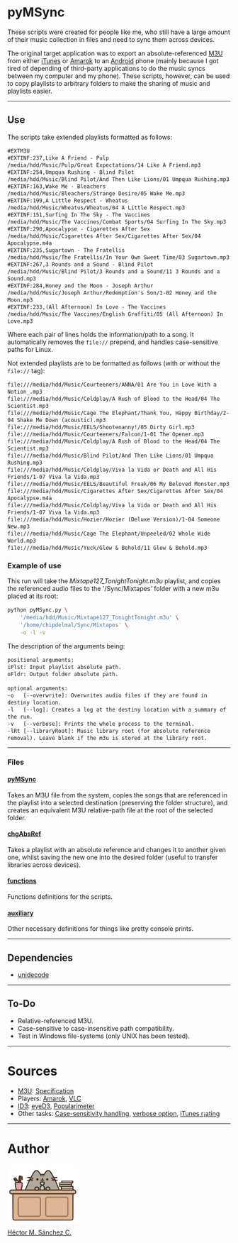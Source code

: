 # pyMSync

These scripts were created for people like me, who still have a large amount of their music collection in files and need to sync them across devices.

The original target application was to export an absolute-referenced [M3U](https://en.wikipedia.org/wiki/M3U) from either [iTunes](https://www.apple.com/itunes/) or [Amarok](https://amarok.kde.org/) to an [Android](https://www.android.com/) phone (mainly because I got tired of depending of third-party applications to do the music syncs between my computer and my phone). These scripts, however, can be used to copy playlists to arbitrary folders to make the sharing of music and playlists easier.

<hr>

## Use

The scripts take extended playlists formatted as follows:

```
#EXTM3U
#EXTINF:237,Like A Friend - Pulp
/media/hdd/Music/Pulp/Great Expectations/14 Like A Friend.mp3
#EXTINF:254,Umpqua Rushing - Blind Pilot
/media/hdd/Music/Blind Pilot/And Then Like Lions/01 Umpqua Rushing.mp3
#EXTINF:163,Wake Me - Bleachers
/media/hdd/Music/Bleachers/Strange Desire/05 Wake Me.mp3
#EXTINF:199,A Little Respect - Wheatus
/media/hdd/Music/Wheatus/Wheatus/04 A Little Respect.mp3
#EXTINF:151,Surfing In The Sky - The Vaccines
/media/hdd/Music/The Vaccines/Combat Sports/04 Surfing In The Sky.mp3
#EXTINF:290,Apocalypse - Cigarettes After Sex
/media/hdd/Music/Cigarettes After Sex/Cigarettes After Sex/04 Apocalypse.m4a
#EXTINF:235,Sugartown - The Fratellis
/media/hdd/Music/The Fratellis/In Your Own Sweet Time/03 Sugartown.mp3
#EXTINF:267,3 Rounds and a Sound - Blind Pilot
/media/hdd/Music/Blind Pilot/3 Rounds and a Sound/11 3 Rounds and a Sound.mp3
#EXTINF:284,Honey and the Moon - Joseph Arthur
/media/hdd/Music/Joseph Arthur/Redemption's Son/1-02 Honey and the Moon.mp3
#EXTINF:233,(All Afternoon) In Love - The Vaccines
/media/hdd/Music/The Vaccines/English Graffiti/05 (All Afternoon) In Love.mp3
```
Where each pair of lines holds the information/path to a song. It automatically removes the `file://` prepend, and handles case-sensitive paths for Linux.

Not extended playlists are to be formatted as follows (with or without the `file://` tag):

```
file:///media/hdd/Music/Courteeners/ANNA/01 Are You in Love With a Notion_.mp3
file:///media/hdd/Music/Coldplay/A Rush of Blood to the Head/04 The Scientist.mp3
file:///media/hdd/Music/Cage The Elephant/Thank You, Happy Birthday/2-04 Shake Me Down (acoustic).mp3
file:///media/hdd/Music/EELS/Shootenanny!/05 Dirty Girl.mp3
file:///media/hdd/Music/Courteeners/Falcon/1-01 The Opener.mp3
file:///media/hdd/Music/Coldplay/A Rush of Blood to the Head/04 The Scientist.mp3
file:///media/hdd/Music/Blind Pilot/And Then Like Lions/01 Umpqua Rushing.mp3
file:///media/hdd/Music/Coldplay/Viva la Vida or Death and All His Friends/1-07 Viva la Vida.mp3
file:///media/hdd/Music/EELS/Beautiful Freak/06 My Beloved Monster.mp3
file:///media/hdd/Music/Cigarettes After Sex/Cigarettes After Sex/04 Apocalypse.m4a
file:///media/hdd/Music/Coldplay/Viva la Vida or Death and All His Friends/1-07 Viva la Vida.mp3
file:///media/hdd/Music/Hozier/Hozier (Deluxe Version)/1-04 Someone New.mp3
file:///media/hdd/Music/Cage The Elephant/Unpeeled/02 Whole Wide World.mp3
file:///media/hdd/Music/Yuck/Glow & Behold/11 Glow & Behold.mp3
```

### Example of use

This run will take the _Mixtape127_TonightTonight.m3u_ playlist, and copies the referenced audio files to the '/Sync/Mixtapes' folder with a new m3u placed at its root:

```bash
python pyMSync.py \
    '/media/hdd/Music/Mixtape127_TonightTonight.m3u' \
    '/home/chipdelmal/Sync/Mixtapes' \
    -o -l -v
```

The description of the arguments being:

```
positional arguments:
iPlst: Input playlist absolute path.
oFldr: Output folder absolute path.      

optional arguments:
-o   [--overwrite]: Overwrites audio files if they are found in destiny location.
-l   [--log]: Creates a log at the destiny location with a summary of the run.
-v   [--verbose]: Prints the whole process to the terminal.
-lRt [--libraryRoot]: Music library root (for absolute reference removal). Leave blank if the m3u is stored at the library root.
```

<hr>

### Files

#### [pyMSync](./pyMSync.py)

Takes an M3U file from the system, copies the songs that are referenced in the playlist into a selected destination (preserving the folder structure), and creates an equivalent M3U relative-path file at the root of the selected folder.

#### [chgAbsRef](./chgAbsRef.py)

Takes a playlist with an absolute reference and changes it to another given one, whilst saving the new one into the desired folder (useful to transfer libraries across devices).

#### [functions](./functions.py)

Functions definitions for the scripts.

#### [auxiliary](./auxiliary.py)

Other necessary definitions for things like pretty console prints.

<hr>

## Dependencies

* [unidecode](https://pypi.org/project/Unidecode/)

<hr>

## To-Do

* Relative-referenced M3U.
* Case-sensitive to case-insensitive path compatibility.
* Test in Windows file-systems (only UNIX has been tested).

<hr>

# Sources

* [M3U](https://en.wikipedia.org/wiki/M3U): [Specification](https://schworak.com/blog/e39/m3u-play-list-specification/)
* Players: [Amarok](https://userbase.kde.org/Amarok/Manual), [VLC](https://www.videolan.org/doc/)
* [ID3](https://en.wikipedia.org/wiki/ID3): [eyeD3](https://eyed3.readthedocs.io/en/latest/eyed3.id3.html#eyed3.id3.frames.PopularityFrame.rating), [Popularimeter](http://id3.org/id3v2.3.0#sec4.18)
* Other tasks: [Case-sensitivity handling](https://stackoverflow.com/questions/25843269/can-you-force-os-path-isfile-to-use-case-insensitivity-when-checking-a-file-on), [verbose option](https://stackoverflow.com/questions/5980042/how-to-implement-the-verbose-or-v-option-into-a-script), [iTunes r¡ating](https://community.mp3tag.de/t/saving-itunes-rating-and-counter/3803/5)

<hr>

# Author

<img src="./media/pusheen.jpg" height="130px" align="middle"><br>

[Héctor M. Sánchez C.](https://chipdelmal.github.io/)

